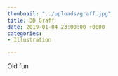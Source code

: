 ```yaml
---
thumbnail: "../uploads/graff.jpg"
title: 3D Graff
date: 2019-01-04 23:00:00 +0000
categories:
- Illustration

---
```

Old fun